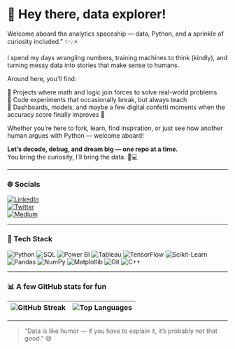 # 🌸 Hey there, data explorer!  

Welcome aboard the analytics spaceship — data, Python, and a sprinkle of curiosity included.” ✨💡⚡

I spend my days wrangling numbers, training machines to think (kindly), and turning messy data into stories that make sense to humans. 

Around here, you’ll find:  

🔹 Projects where math and logic join forces to solve real-world problems  
🔹 Code experiments that occasionally break, but always teach  
🔹 Dashboards, models, and maybe a few digital confetti moments when the accuracy score finally improves 🎉  

Whether you’re here to fork, learn, find inspiration, or just see how another human argues with Python — welcome aboard!  

**Let’s decode, debug, and dream big — one repo at a time.**  
You bring the curiosity, I’ll bring the data. 🧠💻  

---

### 🌐 Socials  
[![LinkedIn](https://img.shields.io/badge/LinkedIn-%230077B5.svg?logo=linkedin&logoColor=white)](https://www.linkedin.com/in/suparna-chowdhury)  
[![Twitter](https://img.shields.io/badge/Twitter-%231DA1F2.svg?logo=X&logoColor=white)](https://x.com/DataSapient)  
[![Medium](https://img.shields.io/badge/Medium-12100E?logo=medium&logoColor=white)](https://suparnachowdhury.medium.com/)

---

### 🧠 Tech Stack  
![Python](https://img.shields.io/badge/Python-3776AB?logo=python&logoColor=white)
![SQL](https://img.shields.io/badge/SQL-003B57?logo=sqlite&logoColor=white)
![Power BI](https://img.shields.io/badge/Power%20BI-F2C811?logo=powerbi&logoColor=black)
![Tableau](https://img.shields.io/badge/Tableau-E97627?logo=tableau&logoColor=white)
![TensorFlow](https://img.shields.io/badge/TensorFlow-FF6F00?logo=tensorflow&logoColor=white)
![Scikit-Learn](https://img.shields.io/badge/Scikit--Learn-F7931E?logo=scikit-learn&logoColor=white)
![Pandas](https://img.shields.io/badge/Pandas-150458?logo=pandas&logoColor=white)
![NumPy](https://img.shields.io/badge/NumPy-013243?logo=numpy&logoColor=white)
![Matplotlib](https://img.shields.io/badge/Matplotlib-11557C?logo=plotly&logoColor=white)
![Git](https://img.shields.io/badge/Git-F05032?logo=git&logoColor=white)
![C++](https://img.shields.io/badge/C++-00599C?logo=cplusplus&logoColor=white)

---

### 📊 A few GitHub stats for fun  
| ![GitHub Streak](https://streak-stats.demolab.com?user=suparnachowdhury&theme=radical&hide_border=true) | ![Top Languages](https://github-readme-stats.vercel.app/api/top-langs/?username=suparnachowdhury&layout=compact&theme=radical) |
| --- | --- |

---

> “Data is like humor — if you have to explain it, it’s probably not that good.” 😄
